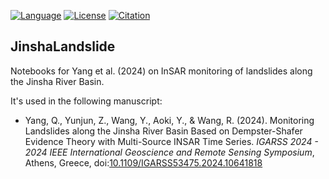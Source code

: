 [![Language](https://img.shields.io/badge/python-3.8%2B-blue?style=flat-square)](https://www.python.org/)
[![License](https://img.shields.io/badge/license-Apache--2.0-blue?style=flat-square)](https://github.com/yunjunz/2024-Noto-EQ/blob/main/LICENSE)
[![Citation](https://img.shields.io/badge/DOI-10.1109/IGARSS53475.2024.10641818-blue?style=flat-square)](10.1109/IGARSS53475.2024.10641818)

## JinshaLandslide

Notebooks for Yang et al. (2024) on InSAR monitoring of landslides along the Jinsha River Basin.

It's used in the following manuscript:

+ Yang, Q., Yunjun, Z., Wang, Y., Aoki, Y., & Wang, R. (2024). Monitoring Landslides along the Jinsha River Basin Based on Dempster-Shafer Evidence Theory with Multi-Source INSAR Time Series. _IGARSS 2024 - 2024 IEEE International Geoscience and Remote Sensing Symposium_, Athens, Greece, doi:[10.1109/IGARSS53475.2024.10641818](https://doi.org/10.1109/IGARSS53475.2024.10641818)
